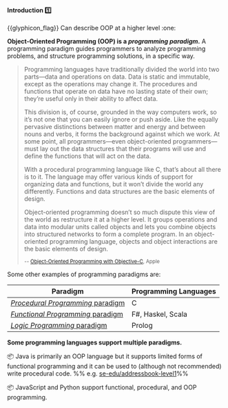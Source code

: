 <div id="title">

#### Introduction :one:

</div>
<span id="outcomes">{{glyphicon_flag}} Can describe OOP at a higher level :one:</span>

<div id="body">

**Object-Oriented Programming (OOP) is a _programming paradigm_.** A programming paradigm guides programmers to analyze programming problems, and structure programming solutions, in a specific way. 

> Programming languages have traditionally divided the world into two parts—data and operations on data. Data is static and immutable, except as the operations may change it. The procedures and functions that operate on data have no lasting state of their own; they’re useful only in their ability to affect data.
>
> This division is, of course, grounded in the way computers work, so it’s not one that you can easily ignore or push aside. Like the equally pervasive distinctions between matter and energy and between nouns and verbs, it forms the background against which we work. At some point, all programmers—even object-oriented programmers—must lay out the data structures that their programs will use and define the functions that will act on the data.
>
> With a procedural programming language like C, that’s about all there is to it. The language may offer various kinds of support for organizing data and functions, but it won’t divide the world any differently. Functions and data structures are the basic elements of design.
>
> Object-oriented programming doesn’t so much dispute this view of the world as restructure it at a higher level. It groups operations and data into modular units called objects and lets you combine objects into structured networks to form a complete program. In an object-oriented programming language, objects and object interactions are the basic elements of design.
>
> <sub>-- [Object-Oriented Programming with Objective-C](https://developer.apple.com/library/content/documentation/Cocoa/Conceptual/OOP_ObjC/), Apple</sub>

Some other examples of programming paradigms are:

Paradigm | Programming Languages
-------- | ---------------------
[_Procedural Programming_ paradigm](https://en.wikipedia.org/wiki/Procedural_programming)| C
[_Functional Programming_ paradigm](https://en.wikipedia.org/wiki/Functional_programming)| F#, Haskel, Scala
[_Logic Programming_ paradigm](https://en.wikipedia.org/wiki/Logic_programming) | Prolog

**Some programming languages support multiple paradigms.**

<tip-box> 

:package: Java is primarily an OOP language but it supports limited forms of functional programming and it can be used to (although not recommended) write procedural code. %%&nbsp;e.g. [se-edu/addressbook-level1](https://github.com/se-edu/addressbook-level1)%%

:package: JavaScript and Python support functional, procedural, and OOP programming.

</tip-box>

</div>

<div id="extras">

<include src="exercises.md" />

</div>